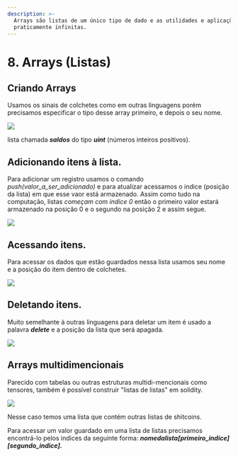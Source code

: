 ```yaml
---
description: >-
  Arrays são listas de um único tipo de dado e as utilidades e aplicações são
  praticamente infinitas.
---
```


# 8. Arrays (Listas)

## Criando Arrays

Usamos os sinais de colchetes como em outras linguagens porém precisamos especificar o tipo desse array primeiro, e depois o seu nome.

![](<../.gitbook/assets/image (92).png>)

lista chamada _**saldos**_ do tipo _**uint**_ (números inteiros positivos).

## Adicionando itens à lista.

Para adicionar um registro usamos o comando _push(valor\_a\_ser\_adicionado)_ e para atualizar acessamos o indice (posição da lista) em que esse vaor está armazenado. Assim como tudo na computação, listas _começam com indice 0_ então o primeiro valor estará armazenado na posição 0 e o segundo na posição 2 e assim segue.

![](<../.gitbook/assets/image (51).png>)

## Acessando itens.

Para acessar os dados que estão guardados nessa lista usamos seu nome e a posição do item dentro de colchetes.

![](<../.gitbook/assets/image (59).png>)

## Deletando itens.

Muito semelhante à outras linguagens para deletar um item é usado a palavra _**delete**_ e a posição da lista que será apagada.

![](<../.gitbook/assets/image (8).png>)

## Arrays multidimencionais

Parecido com tabelas ou outras estruturas multidi-mencionais como tensores, também é possível construir "listas de listas" em solidity.

![](<../.gitbook/assets/image (84).png>)

Nesse caso temos uma lista que contém outras listas de shitcoins.

Para acessar um valor guardado em uma lista de listas precisamos encontrá-lo pelos indices da seguinte forma: _**nomedalista\[primeiro\_indice]\[segundo\_indice].**_
